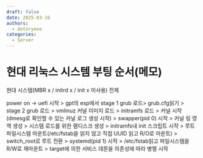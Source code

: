 ```yaml
---
draft: false
date: 2025-03-16
authors:
  - dotoryeee
categories:
  - Server
---
```

# 현대 리눅스 시스템 부팅 순서(메모)

<!-- more -->

현대 시스템(MBR x / initrd x / init x 미사용) 전제

power on -> uefi 시작 > gpt의 esp에서 stage 1 grub 로드> grub.cfg읽기 > stage 2 grub 로드 > vmlinuz 커널 이미지 로드 > initramfs 로드 > 커널 시작(dmesg로 확인할 수 있는 커널 로그 생성 시작) > swapper(pid 0) 시작 > 커널 링 영역 생성 > 시스템 로드를 위한 램디스크 생성 > initramfs내 init 스크립트 시작 > 루트 파일시스템 마운트(/etc/fstab을 읽지 않고 직접 UUID 읽고 R/O로 마운트) > switch_root로 루트 전환 > systemd(pid 1) 시작 > /etc/fstab읽고 파일시스템을 R/W로 재마운트 > target에 의한 서비스 데몬을 의존성에 따라 병렬 시작
